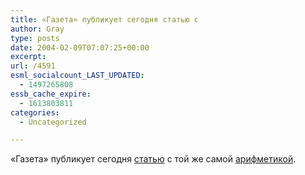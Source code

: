 ```yaml
---
title: «Газета» публикует сегодня статью с
author: Gray
type: posts
date: 2004-02-09T07:07:25+00:00
excerpt:
url: /4591
esml_socialcount_LAST_UPDATED:
  - 1497265808
essb_cache_expire:
  - 1613803811
categories:
  - Uncategorized

---
```








&#171;Газета&#187; публикует сегодня <a href="http://www.gzt.ru/headline.gzt?id=61050000000009033" target="_blank">статью</a> с той же самой [арифметикой][1].

 [1]: http://www.searchengines.ru/blog/archives/002850.html